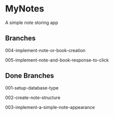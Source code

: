 # MyNotes
A simple note storing app

## Branches

004-implement-note-or-book-creation

005-implement-note-and-book-response-to-click

## Done Branches

001-setup-database-type

002-create-note-structure

003-implement-a-simple-note-appearance
